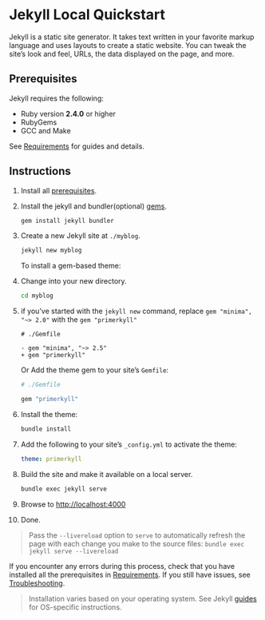 # Jekyll Local Quickstart

Jekyll is a static site generator. It takes text written in your favorite markup language and uses layouts to create a static website. You can tweak the site’s look and feel, URLs, the data displayed on the page, and more.

## Prerequisites

Jekyll requires the following:

-   Ruby version  **2.4.0**  or higher
-   RubyGems
-   GCC and Make

See  [Requirements](https://jekyllrb.com/docs/installation/#requirements)  for guides and details.

## Instructions

1.  Install all  [prerequisites](https://jekyllrb.com/docs/installation/).

2.  Install the jekyll and bundler(optional)  [gems](https://jekyllrb.com/docs/ruby-101/#gems).
    
    ```bash
    gem install jekyll bundler
    ```
    
3.  Create a new Jekyll site at  `./myblog`.
    
    ```bash
    jekyll new myblog
    ```
    To install a gem-based theme:
   
4.  Change into your new directory.
    
    ```bash
    cd myblog
    ```
    
5.  if you’ve started with the  `jekyll new`  command, replace  `gem "minima", "~> 2.0"`  with the `gem "primerkyll"`
    
    ```diff-ruby
    # ./Gemfile
    
    - gem "minima", "~> 2.5"
    + gem "primerkyll"
    
    ```
    
    Or Add the theme gem to your site’s  `Gemfile`:
    
    ```ruby
    # ./Gemfile
    
    gem "primerkyll"
    
    ```
    
7.  Install the theme:
    
    ```bash
    bundle install
    ```
    
8.  Add the following to your site’s  `_config.yml`  to activate the theme:
    
    ```yml
    theme: primerkyll
    ```

 
9.  Build the site and make it available on a local server.
    
    ```bash
    bundle exec jekyll serve
    ```
    
10.  Browse to  [http://localhost:4000](http://localhost:4000/)

11. Done.

> Pass the  `--livereload`  option to  `serve`  to automatically refresh the page with each change you make to the source files:  `bundle exec jekyll serve --livereload`

If you encounter any errors during this process, check that you have installed all the prerequisites in  [Requirements](https://jekyllrb.com/docs/installation/#requirements). If you still have issues, see  [Troubleshooting](https://jekyllrb.com/docs/troubleshooting/#configuration-problems).

> Installation varies based on your operating system. See Jekyll  [guides](https://jekyllrb.com/docs/installation/#guides)  for OS-specific instructions.

